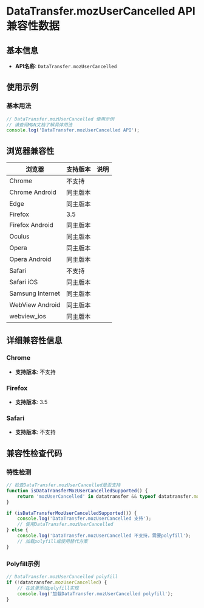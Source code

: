 # DataTransfer.mozUserCancelled API 兼容性数据

## 基本信息

- **API名称**: `DataTransfer.mozUserCancelled`

## 使用示例

### 基本用法

```javascript
// DataTransfer.mozUserCancelled 使用示例
// 请查阅MDN文档了解具体用法
console.log('DataTransfer.mozUserCancelled API');
```

## 浏览器兼容性

| 浏览器 | 支持版本 | 说明 |
|--------|----------|------|
| Chrome | 不支持 |  |
| Chrome Android | 同主版本 |  |
| Edge | 同主版本 |  |
| Firefox | 3.5 |  |
| Firefox Android | 同主版本 |  |
| Oculus | 同主版本 |  |
| Opera | 同主版本 |  |
| Opera Android | 同主版本 |  |
| Safari | 不支持 |  |
| Safari iOS | 同主版本 |  |
| Samsung Internet | 同主版本 |  |
| WebView Android | 同主版本 |  |
| webview_ios | 同主版本 |  |

## 详细兼容性信息

### Chrome

- **支持版本**: 不支持

### Firefox

- **支持版本**: 3.5

### Safari

- **支持版本**: 不支持

## 兼容性检查代码

### 特性检测

```javascript
// 检查DataTransfer.mozUserCancelled是否支持
function isDataTransferMozUserCancelledSupported() {
    return 'mozUserCancelled' in datatransfer && typeof datatransfer.mozUserCancelled === 'function';
}

if (isDataTransferMozUserCancelledSupported()) {
    console.log('DataTransfer.mozUserCancelled 支持');
    // 使用DataTransfer.mozUserCancelled
} else {
    console.log('DataTransfer.mozUserCancelled 不支持，需要polyfill');
    // 加载polyfill或使用替代方案
}
```

### Polyfill示例

```javascript
// DataTransfer.mozUserCancelled polyfill
if (!datatransfer.mozUserCancelled) {
    // 在这里添加polyfill实现
    console.log('加载DataTransfer.mozUserCancelled polyfill');
}
```

